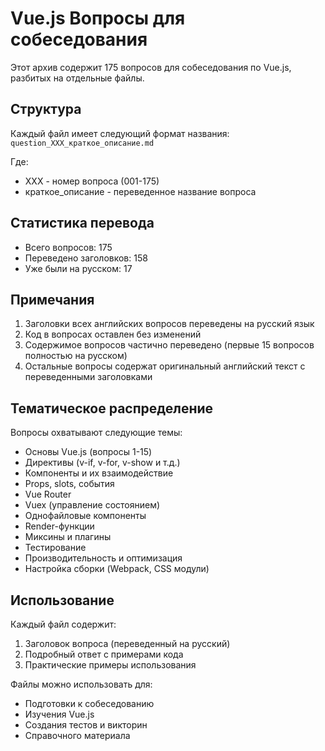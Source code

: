 # Vue.js Вопросы для собеседования

Этот архив содержит 175 вопросов для собеседования по Vue.js, разбитых на отдельные файлы.

## Структура

Каждый файл имеет следующий формат названия:
`question_XXX_краткое_описание.md`

Где:
- XXX - номер вопроса (001-175)
- краткое_описание - переведенное название вопроса

## Статистика перевода

- Всего вопросов: 175
- Переведено заголовков: 158
- Уже были на русском: 17

## Примечания

1. Заголовки всех английских вопросов переведены на русский язык
2. Код в вопросах оставлен без изменений
3. Содержимое вопросов частично переведено (первые 15 вопросов полностью на русском)
4. Остальные вопросы содержат оригинальный английский текст с переведенными заголовками

## Тематическое распределение

Вопросы охватывают следующие темы:
- Основы Vue.js (вопросы 1-15)
- Директивы (v-if, v-for, v-show и т.д.)
- Компоненты и их взаимодействие
- Props, slots, события
- Vue Router
- Vuex (управление состоянием)
- Однофайловые компоненты
- Render-функции
- Миксины и плагины
- Тестирование
- Производительность и оптимизация
- Настройка сборки (Webpack, CSS модули)

## Использование

Каждый файл содержит:
1. Заголовок вопроса (переведенный на русский)
2. Подробный ответ с примерами кода
3. Практические примеры использования

Файлы можно использовать для:
- Подготовки к собеседованию
- Изучения Vue.js
- Создания тестов и викторин
- Справочного материала
